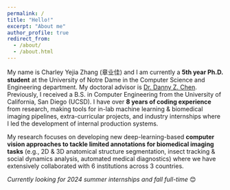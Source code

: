 ```yaml
---
permalink: /
title: "Hello!"
excerpt: "About me"
author_profile: true
redirect_from: 
  - /about/
  - /about.html
---
```



My name is Charley Yejia Zhang (章业佳) and I am currently a **5th year Ph.D. student** at the University of Notre Dame in the Computer Science and Engineering department. 
My doctoral advisor is [Dr. Danny Z. Chen](https://engineering.nd.edu/faculty/danny-chen/).
Previously, I received a B.S. in Computer Engineering from the University of California, San Diego (UCSD). 
I have over **8 years of coding experience** from research, making tools for in-lab machine learning & biomedical imaging pipelines, extra-curricular projects, and industry internships where I led the development of internal production systems. 

My research focuses on developing new deep-learning-based **computer vision approaches to tackle limited annotations for biomedical imaging tasks** (e.g., 2D & 3D anatomical structure segmentation, insect tracking & social dynamics analysis, automated medical diagnostics) where we have extensively collaborated with 6 institutions across 3 countries.  



*Currently looking for 2024 summer internships and fall full-time* 😊  




